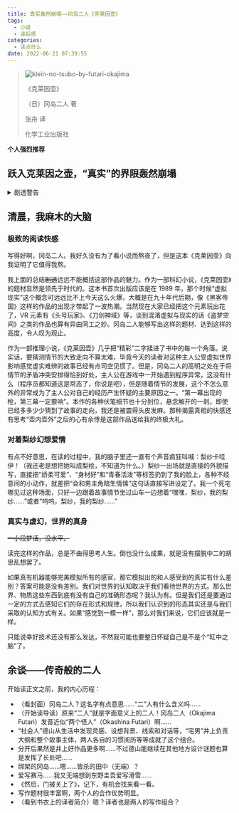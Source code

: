 ```yaml
---
title: 真实轰然崩塌——冈岛二人《克莱因壶》
tags:
  - 小说
  - 读后感
categories:
  - 读点什么
date: 2022-06-21 07:39:55
---
```


> ![klein-no-tsubo-by-futari-okajima](https://s2.loli.net/2022/06/21/S24u6PzL1iKlt7x.jpg)
>
> 《克莱因壶》
>
> （日）冈岛二人 著
>
> 张舟 译
>
> 化学工业出版社

**个人强烈推荐**

## 跃入克莱因之壶，“真实”的界限轰然崩塌

<details><summary>剧透警告</summary>
<p>上世纪九十年代。</p>
<p>故事的开头是一份契约书，伊普西隆研发公司买下了主人公，也就是“我”，上杉彰彦的游戏书《脑部症候群》，作为他们新游戏的原作。“我”正在逃亡，原因似乎正是这份契约书。</p>
<p>究竟是怎么回事呢，这就要从“我”与“克莱因之壶”的初次接触开始讲起了。</p>
<p>伊普西隆的新游戏绝非那种常见的电子游戏，它将颠覆所有人对游戏的认知。“我”在研发人员百濑伸夫的陪同下尝试了伊普西隆游戏装置的试做品 K1（KLIEN 1），它看起来像是手套，但是可以完美模拟任何感觉。等待了一年半之后，百濑伸夫似乎完成了工作离开了这里，而这套装置已经发展成能够容纳整个人的躯体、把人完全置于虚拟世界之中的容器 K2。</p>
<p>“我”作为游戏的原作者，受邀与少女梨纱一同担任游戏测试员。梨纱还是个学生，面容姣好，楚楚动人，一出现就吸引了“我”的目光。她对这款即将颠覆时代的游戏好奇万分，也对写出了原作游戏书的“我”崇拜不已。在测试过程中，两个人被 K2 带来的极度真实的游戏体验所震撼，但由于需要保密，他们只能在两人之间交流感想，不能将任何信息透露出去。于是，两人在某种程度上成了亲密的伙伴，两颗心之间的距离渐渐缩短。</p>
<p>其实 K2 的模拟也并不是十全十美，在游戏过程中，“我”常常遇到眼前一黑、身体不受控制地下沉的情况，这时候总是有个男人的声音说着“回去”、“不可再继续下去”。这样的意外又一次出现，“我”不得不中断游戏。这时，伊普西隆的人突然告知“我”自己的家人出了车祸，需要马上赶往医院。“我”丢下仍在游戏中的梨纱急忙冲向医院，然而医院并没有接收到出车祸的急诊病人，“我”的家人安然无恙。</p>
<p>七美，一个自称是梨纱好友的女孩突然找上门来，她说梨纱已经失踪多日。公司的人也毫无征兆地告诉“我”梨纱辞职了。在寻找梨纱的过程中，“我”和七美都开始怀疑对方在说谎，因为两人的记忆完全对不上。“我”开始发现自己最近的经历变得匪夷所思：本该存在的东西消失不见，第二天却又原封不动地出现在自己身上；明明记得自己去了很多地方，在那些地方等待的七美却说“我”根本没有出现。</p>
<p>“我”和七美开始对行事谨慎的伊普西隆产生怀疑，对那个能够以假乱真的“克莱因壶”产生怀疑。这种装置真的只是游戏机吗？它给人的感觉是那样逼真，在游戏里能“感觉快要死了”，如果它能够超越单纯的“感觉”……“我”又想起了那个男人警告：“趁现在还可以控制，快逃吧。”那是百濑伸夫的声音。</p>
<p>梨纱是不是在 K2 里面遭遇了什么？“我”的记忆又是怎么回事？调查的线索全都指向了“克莱因壶”，既然它能够完美模拟现实，那么给“我”一个伪造的场景来混淆记忆应该也是轻而易举吧？</p>
<p>于是“我”假装自己生病，没有去测试游戏，实际上偷偷潜入了伊普西隆费尽心机隐藏的研究所，发现了项目的档案，发现了伊普西隆对“我”的调查，发现了“我”被骗到医院那天梨纱的遭遇——她的死状。在离开研究所的途中，“我”吸入了伊普西隆施放的毒气，失去意识……</p>
<p>醒来后，“我”发现梨纱没有失踪，“我们”就在研究所。“我”刚刚完成一场游戏，险些直接通关。伊普西隆的人说他们安排了惊喜，将游戏的舞台换成了现实的翻版，“我”在游戏里度过了六天，但实际上游戏只进行了一个小时。</p>
<p>从“我”被告知家人出车祸开始就已经全是游戏了，在那之后的内容并不是真实的，后来出现的七美等人也并不存在。</p>
<p>测试结束后，“我”被梨绘邀请到她的公寓，两人一起用餐，一起看电影。相拥，亲吻……</p>
<p>是这样吗？</p>
<p>“快回去。”</p>
<p>“趁现在还可以控制，快逃吧。”</p>
<p>是百濑的声音。</p>
<p>第二天，“我”离开了梨纱。</p>
<p>说来也是，究竟哪边才是真实的呢？此刻“我”究竟是在“壶内”还是在“壶外”呢？“我”是又被扔进了克莱因壶、被灌输着模拟的感受，还是被克莱因壶制造的幻影纠缠、难以自拔？</p>
<p>与克莱因壶接触的那一瞬，“我”就已经被吸入壶内。这壶的内外，或许本就没有什么区别。</p>
<p>要找到答案也不是没有办法，用生命去验证就好了。如果身在壶内，应该会游戏结束。如果身在壶外——</p>
</details>

## 清晨，我麻木的大脑

### 极致的阅读快感

写得好啊，冈岛二人。我好久没有为了看小说而熬夜了，但是这本《克莱因壶》向我证明了它值得我熬。

我上面的总结~~剧透~~远远不能概括这部作品的魅力。作为一部科幻小说，《克莱因壶》的题材显然是领先于时代的。这本书首次出版应该是在 1989 年，那个时候“虚拟现实”这个概念可远远比不上今天这么火爆，大概是在九十年代后期，像《黑客帝国》这样的作品的出现才带起了一波热潮。当然现在大家已经把这个元素玩出花了，VR 元素有《头号玩家》、《刀剑神域》等，谈到混淆虚拟与现实的话《盗梦空间》之类的作品也算有异曲同工之妙。冈岛二人能够写出这样的题材、达到这样的高度，令人叹为观止。

作为一部推理小说，《克莱因壶》几乎把“精彩”二字揉进了书中的每一个角落。说实话，要猜测情节的大致走向不算太难，毕竟今天的读者对这种主人公受虚拟世界影响感觉虚实难辨的故事已经有点司空见惯了。但是，冈岛二人的高明之处在于将情节的矛盾冲突安排得恰到好处，主人公在游戏中一开始遇到程序异常，这没有什么（程序员都知道这是常态了，你说是吧），但是随着情节的发展，这个不怎么意外的异常成为了主人公对自己的经历产生怀疑的主要原因之一。“第一幕出现的枪，第三幕一定要响”。本作的各种伏笔细节也十分到位，悬念解开的一刹，即使已经多多少少猜到了故事的走向，我还是被震得头皮发麻。那种揭露真相的快感还有思考“壶内壶外”之后的心有余悸是这部作品送给我的终极大礼。

### 对着梨纱幻想爱情

有点不好意思，在读的过程中，我的脑子里还一直有个声音疯狂叫喊：梨纱卡哇伊！（我还老是想把她叫成梨绘，不知道为什么。）梨纱一出场就是直接的外貌描写，直接把“娇柔可爱”、“身材好”和“青春活泼”等标签扔到了我的脸上，各种不经意间的小动作，就差把“会和男主角暗生情愫”这句话直接写进设定了。我一个死宅哪见过这种场面，只好一边跟着故事情节坐过山车一边想着“嘿嘿，梨纱，我的梨纱……”或者“呜呜，梨纱，我的梨纱……”

### 真实与虚幻，世界的真身

~~一小段梦话，没水平。~~

读完这样的作品，总是不由得思考人生。倒也没什么成果，就是没有摆脱中二的胡思乱想罢了。

如果真有机器能够完美模拟所有的感官，那它模拟出的和人感受到的真实有什么差别？答案可能是没有差别。我们对世界的认知取决于我们看待世界的方式。那么世界、物质这些东西到底有没有自己的准确形态呢？我认为有。但是我们还是要通过一定的方式去感知它们的存在形式和规律，所以我们认识到的形态其实还是与我们采取的认知方式有关。如果“感觉到一模一样”，那么对我们来说，它们应该就是一样。

只能说幸好技术还没有那么发达，不然我可能也要整日怀疑自己是不是个“缸中之脑”了。

## 余谈——传奇般的二人

开始读正文之前，我的内心历程：

- （看封面）冈岛二人？这名字有点意思……“二”人有什么含义吗……
- （开始读导读）原来“二人”就是字面意义上的二人！冈岛二人（Okajima Futari）发音近似“两个怪人”（Okashina Futari）啊……
- “社会人”德山从生活中发现灵感、设想背景、线索和对话等，“宅男”井上负责大纲和整个故事主体，两人各自的习惯阅历等等成就了这个组合。
- 分开后果然是井上好作品更多啊……不过德山能继续在其他地方设计谜题也算是发挥了长处吧……
- 绑架的冈岛……嗯……皆杀的田中（无端）？
- 爱写赛马……我又无端想到东野圭吾爱写滑雪……
- 《然后，门被关上了》，记下，有机会找来看一看。
- 写作题材很丰富啊，两个人的合作优势明显。
- （看到书衣上的译者简介）嗯？译者也是两人的写作组合？